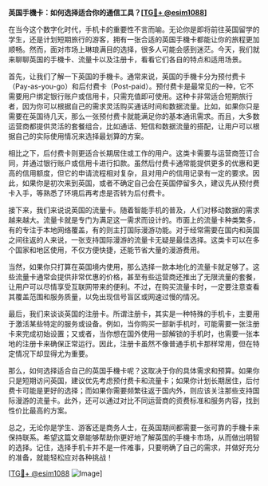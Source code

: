 **英国手機卡：如何选择适合你的通信工具？[[TG💪+ @esim1088](https://t.me/s/esim1088)]**

在当今这个数字化时代，手机卡的重要性不言而喻。无论你是即将前往英国留学的学生，还是计划短期旅行的游客，拥有一张合适的英国手機卡都能让你的旅程更加顺畅。然而，面对市场上琳琅满目的选择，很多人可能会感到迷茫。今天，我们就来聊聊英国的手機卡、流量卡以及注册卡，看看它们各自的特点和适用场景。

首先，让我们了解一下英国的手機卡。通常来说，英国的手機卡分为预付费卡（Pay-as-you-go）和后付费卡（Post-paid）。预付费卡是最常见的一种，它不需要用户绑定银行账户或信用卡，只需充值即可使用。这种卡非常适合短期旅行者，因为你可以根据自己的需求灵活购买通话时间和数据流量。比如，如果你只是需要在英国待几天，那么一张预付费卡就能满足你的基本通讯需求。而且，大多数运营商都提供灵活的套餐组合，比如通话、短信和数据流量的搭配，让用户可以根据自己的实际使用情况来选择最划算的方案。

相比之下，后付费卡则更适合长期居住或工作的用户。这类卡需要与运营商签订合同，并通过银行账户或信用卡进行扣款。虽然后付费卡通常能提供更多的优惠和更高的信用额度，但它的申请流程相对复杂，且对用户的信用记录有一定的要求。因此，如果你是初次来到英国，或者不确定自己会在英国停留多久，建议先从预付费卡入手，等熟悉了环境后再考虑是否转为后付费卡。

接下来，我们来说说英国的流量卡。随着智能手机的普及，人们对移动数据的需求越来越大。流量卡就是专门为满足这一需求而设计的。市面上的流量卡种类繁多，有的专注于本地网络覆盖，有的则主打国际漫游功能。对于经常需要在国内和英国之间往返的人来说，一张支持国际漫游的流量卡无疑是最佳选择。这类卡可以在多个国家和地区使用，不仅方便快捷，还能节省大量的漫游费用。

当然，如果你只打算在英国境内使用，那么选择一款本地化的流量卡就足够了。这些流量卡通常会提供非常优惠的价格，甚至有些运营商还推出了无限流量的套餐，让用户可以尽情享受互联网带来的便利。不过，在购买流量卡时，一定要注意查看其覆盖范围和服务质量，以免出现信号盲区或网速过慢的情况。

最后，我们来谈谈英国的注册卡。所谓注册卡，其实是一种特殊的手机卡，主要用于激活某些特定的服务或设备。例如，当你购买一部新手机时，可能需要一张注册卡来完成初始设置；又或者，当你想在国外使用一部解锁的手机时，也需要一张本地的注册卡来确保正常运行。因此，注册卡虽然不像普通手机卡那样常用，但在特定情况下却显得尤为重要。

那么，如何选择适合自己的英国手機卡呢？这取决于你的具体需求和预算。如果你只是短期访问英国，建议优先考虑预付费卡和流量卡；如果你计划长期居住，后付费卡可能是更好的选择；而如果你需要频繁往返于国内外，则应该关注那些支持国际漫游的流量卡。此外，还可以通过对比不同运营商的资费标准和服务内容，找到性价比最高的方案。

总之，无论你是学生、游客还是商务人士，在英国期间都需要一张可靠的手機卡来保持联系。希望这篇文章能够帮助你更好地了解英国的手機卡市场，从而做出明智的选择。记住，选择手机卡并不是一件难事，只要明确了自己的需求，并做好充分的准备，就能轻松应对各种挑战！

[[TG💪+ @esim1088](https://t.me/s/esim1088) ![Image](https://i.postimg.cc/4NQfJmqS/Snipaste-2025-05-13-00-14-12.png)]